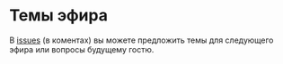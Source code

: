 Темы эфира
===========

В [issues](https://github.com/znprod/stream-topics/issues) (в коментах) вы можете предложить темы для следующего эфира или вопросы будущему гостю.
